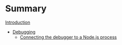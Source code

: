 # Summary

[Introduction](./introduction.md)
- [Debugging](./chapter_1-debugging/intro.md)
    - [Connecting the debugger to a Node.js process](./chapter_1-debugging/connecting-debugger.md)
